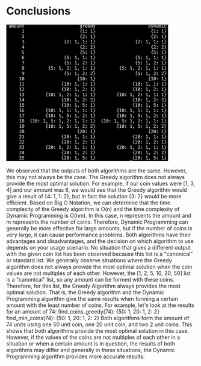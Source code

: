 # Conclusions

![table](./table.png)

We observed that the outputs of both algorithms are the same. However, this may not always be the case. The Greedy algorithm does not always provide the most optimal solution. For example, if our coin values were [1, 3, 4] and our amount was 6, we would see that the Greedy algorithm would give a result of {4: 1, 1: 2}, but in fact the solution {3: 2} would be more efficient. Based on Big O Notation, we can determine that the time complexity of the Greedy algorithm is O(n) and the time complexity of Dynamic Programming is O(nm). In this case, n represents the amount and m represents the number of coins. Therefore, Dynamic Programming can generally be more effective for large amounts, but if the number of coins is very large, it can cause performance problems. Both algorithms have their advantages and disadvantages, and the decision on which algorithm to use depends on your usage scenario. No situation that gives a different output with the given coin list has been observed because this list is a "canonical" or standard list. We generally observe situations where the Greedy algorithm does not always provide the most optimal solution when the coin values are not multiples of each other. However, the [1, 2, 5, 10, 20, 50] list is a "canonical" list, so any amount can be formed with these coins. Therefore, for this list, the Greedy Algorithm always provides the most optimal solution. That is, the Greedy algorithm and the Dynamic Programming algorithm give the same results when forming a certain amount with the least number of coins. For example, let's look at the results for an amount of 74: find_coins_greedy(74): {50: 1, 20: 1, 2: 2} find_min_coins(74): {50: 1, 20: 1, 2: 2} Both algorithms form the amount of 74 units using one 50 unit coin, one 20 unit coin, and two 2 unit coins. This shows that both algorithms provide the most optimal solution in this case. However, if the values of the coins are not multiples of each other in a situation or when a certain amount is in question, the results of both algorithms may differ and generally in these situations, the Dynamic Programming algorithm provides more accurate results.
